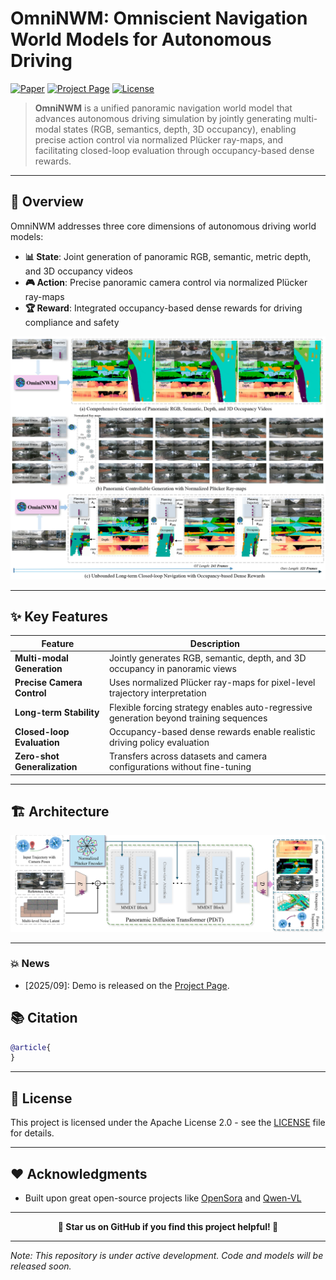 # OmniNWM: Omniscient Navigation World Models for Autonomous Driving

[![Paper](https://img.shields.io/badge/Paper-Arxiv-red)](https://github.com/Arlo0o/OmniNWM)
[![Project Page](https://img.shields.io/badge/Project-Page-green)](https://github.com/Arlo0o/OmniNWM)
[![License](https://img.shields.io/badge/License-Apache%202.0-orange)](LICENSE)

> **OmniNWM** is a unified panoramic navigation world model that advances autonomous driving simulation by jointly generating multi-modal states (RGB, semantics, depth, 3D occupancy), enabling precise action control via normalized Plücker ray-maps, and facilitating closed-loop evaluation through occupancy-based dense rewards.

---

## 🎯 Overview

OmniNWM addresses three core dimensions of autonomous driving world models:

- **📊 State**: Joint generation of panoramic RGB, semantic, metric depth, and 3D occupancy videos
- **🎮 Action**: Precise panoramic camera control via normalized Plücker ray-maps
- **🏆 Reward**: Integrated occupancy-based dense rewards for driving compliance and safety

![Teaser](assets/teaser.png)  

---

## ✨ Key Features

| Feature | Description |
|---------|-------------|
| **Multi-modal Generation** | Jointly generates RGB, semantic, depth, and 3D occupancy in panoramic views |
| **Precise Camera Control** | Uses normalized Plücker ray-maps for pixel-level trajectory interpretation |
| **Long-term Stability** | Flexible forcing strategy enables auto-regressive generation beyond training sequences |
| **Closed-loop Evaluation** | Occupancy-based dense rewards enable realistic driving policy evaluation |
| **Zero-shot Generalization** | Transfers across datasets and camera configurations without fine-tuning |

---

## 🏗️ Architecture

![Architecture](assets/architecture.png)  

---

### 💥 News
- [2025/09]: Demo is released on the [Project Page](https://github.com/Arlo0o/OmniNWM).


## 📚 Citation


```bibtex
@article{
}
```


---

## 📄 License

This project is licensed under the Apache License 2.0 - see the [LICENSE](LICENSE) file for details.

---

## ❤️ Acknowledgments

- Built upon great open-source projects like [OpenSora](https://github.com/hpcaitech/Open-Sora) and [Qwen-VL](https://github.com/QwenLM/Qwen-VL)


---

<div align="center">

**🌟 Star us on GitHub if you find this project helpful! 🌟**

</div>

---

*Note: This repository is under active development. Code and models will be released soon.*
